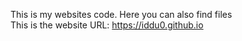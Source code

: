 This is my websites code. Here you can also find files<br> 
This is the website URL: https://iddu0.github.io<br>
